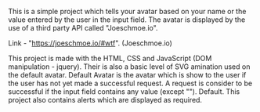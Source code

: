 This is a simple project which tells your avatar based on your name or the value entered by the user in the input field. The avatar is displayed by the use of a third party API called "Joeschmoe.io".

Link - "https://joeschmoe.io/#wtf". (Joeschmoe.io)

This project is made with the HTML, CSS and JavaScript (DOM manipulation - jquery). Their is also a basic level of SVG amination used on the default avatar.
Default Avatar is the avatar which is show to the user if the user has not yet made a successful request. A request is consider to be successful if the input field contains any value (except ""). Default.
This project also contains alerts which are displayed as required.
